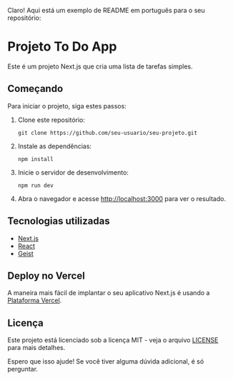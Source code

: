 Claro! Aqui está um exemplo de README em português para o seu repositório:

# Projeto To Do App

Este é um projeto Next.js que cria uma lista de tarefas simples.

## Começando

Para iniciar o projeto, siga estes passos:

1. Clone este repositório:
   ```
   git clone https://github.com/seu-usuario/seu-projeto.git
   ```

2. Instale as dependências:
   ```
   npm install
   ```

3. Inicie o servidor de desenvolvimento:
   ```
   npm run dev
   ```

4. Abra o navegador e acesse [http://localhost:3000](http://localhost:3000) para ver o resultado.

## Tecnologias utilizadas

- [Next.js](https://nextjs.org)
- [React](https://reactjs.org)
- [Geist](https://vercel.com/font)

## Deploy no Vercel

A maneira mais fácil de implantar o seu aplicativo Next.js é usando a [Plataforma Vercel](https://vercel.com/new?utm_medium=default-template&filter=next.js&utm_source=create-next-app&utm_campaign=create-next-app-readme).

## Licença

Este projeto está licenciado sob a licença MIT - veja o arquivo [LICENSE](LICENSE) para mais detalhes.

Espero que isso ajude! Se você tiver alguma dúvida adicional, é só perguntar.
